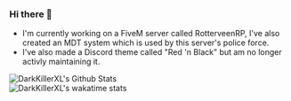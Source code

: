 ### Hi there 👋

- I'm currently working on a FiveM server called RotterveenRP, I've also created an MDT system which is used by this server's police force.
- I've also made a Discord theme called "Red 'n Black" but am no longer activly maintaining it.


![DarkKillerXL's Github Stats](https://github-readme-stats.vercel.app/api?username=darkkillerxl&theme=dark&show_icons=true)  
![DarkKillerXL's wakatime stats](https://github-readme-stats.vercel.app/api/wakatime?username=darkkillerxl&theme=dark)

<!--
**DarkKillerXL/DarkKillerXL** is a ✨ _special_ ✨ repository because its `README.md` (this file) appears on your GitHub profile.

Here are some ideas to get you started:

- 🔭 I’m currently working on ...
- 🌱 I’m currently learning ...
- 👯 I’m looking to collaborate on ...
- 🤔 I’m looking for help with ...
- 💬 Ask me about ...
- 📫 How to reach me: ...
- 😄 Pronouns: ...
- ⚡ Fun fact: ...
-->

